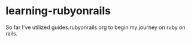 # learning-rubyonrails
So far I've utilized guides.rubyonrails.org to begin my journey on ruby on rails.

